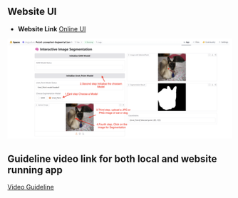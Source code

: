## Website UI

- **Website Link** [Online UI](https://huggingface.co/spaces/JingyuSun/Point-prompted-Segmentation)

![Guidelines](UI.png)
  
## Guideline video link for both local and website running app

[Video Guideline](https://drive.google.com/file/d/16MWHdfoEPL-fNcp0ynydufwymyIR5-TM/view?usp=sharing)
